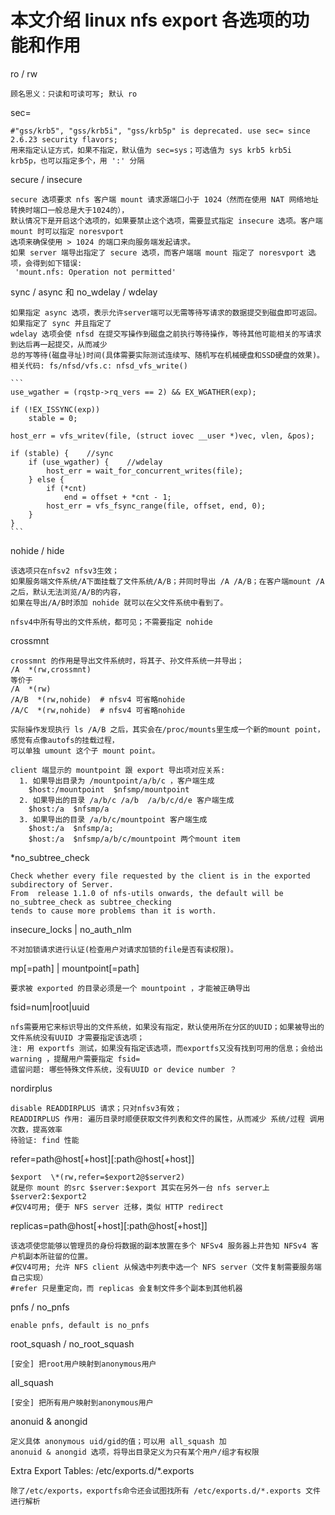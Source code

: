 # 本文介绍 linux nfs export 各选项的功能和作用

ro / rw

	顾名思义：只读和可读可写; 默认 ro


sec=

	#"gss/krb5", "gss/krb5i", "gss/krb5p" is deprecated. use sec= since 2.6.23 security flavors;
	用来指定认证方式，如果不指定，默认值为 sec=sys；可选值为 sys krb5 krb5i krb5p，也可以指定多个，用 ':' 分隔


secure / insecure

	secure 选项要求 nfs 客户端 mount 请求源端口小于 1024（然而在使用 NAT 网络地址转换时端口一般总是大于1024的），
	默认情况下是开启这个选项的，如果要禁止这个选项，需要显式指定 insecure 选项。客户端 mount 时可以指定 noresvport
	选项来确保使用 > 1024 的端口来向服务端发起请求。
	如果 server 端导出指定了 secure 选项，而客户端端 mount 指定了 noresvport 选项，会得到如下错误:
	 'mount.nfs: Operation not permitted'


sync / async 和 no_wdelay / wdelay

	如果指定 async 选项，表示允许server端可以无需等待写请求的数据提交到磁盘即可返回。如果指定了 sync 并且指定了
	wdelay 选项会使 nfsd 在提交写操作到磁盘之前执行等待操作，等待其他可能相关的写请求到达后再一起提交，从而减少
	总的写等待(磁盘寻址)时间(具体需要实际测试连续写、随机写在机械硬盘和SSD硬盘的效果)。
	相关代码: fs/nfsd/vfs.c: nfsd_vfs_write()

	```
	use_wgather = (rqstp->rq_vers == 2) && EX_WGATHER(exp);

	if (!EX_ISSYNC(exp))
		stable = 0;

	host_err = vfs_writev(file, (struct iovec __user *)vec, vlen, &pos);

	if (stable) {    //sync
		if (use_wgather) {    //wdelay
			host_err = wait_for_concurrent_writes(file);
		} else {
			if (*cnt)
				end = offset + *cnt - 1;
			host_err = vfs_fsync_range(file, offset, end, 0);
		}
	}
	```


nohide / hide

	该选项只在nfsv2 nfsv3生效；
	如果服务端文件系统/A下面挂载了文件系统/A/B；并同时导出 /A /A/B；在客户端mount /A 之后，默认无法浏览/A/B的内容，
	如果在导出/A/B时添加 nohide 就可以在父文件系统中看到了。

	nfsv4中所有导出的文件系统，都可见；不需要指定 nohide


crossmnt

	crossmnt 的作用是导出文件系统时，将其子、孙文件系统一并导出；
	/A  *(rw,crossmnt)
	等价于
	/A  *(rw)
	/A/B  *(rw,nohide)  # nfsv4 可省略nohide
	/A/C  *(rw,nohide)  # nfsv4 可省略nohide

	实际操作发现执行 ls /A/B 之后，其实会在/proc/mounts里生成一个新的mount point，感觉有点像autofs的挂载过程，
	可以单独 umount 这个子 mount point。

	client 端显示的 mountpoint 跟 export 导出项对应关系:
	  1. 如果导出目录为 /mountpoint/a/b/c ，客户端生成
	    $host:/mountpoint  $nfsmp/mountpoint
	  2. 如果导出的目录 /a/b/c /a/b  /a/b/c/d/e 客户端生成
	    $host:/a  $nfsmp/a
	  3. 如果导出的目录 /a/b/c/mountpoint 客户端生成
	    $host:/a  $nfsmp/a;
	    $host:/a  $nfsmp/a/b/c/mountpoint 两个mount item


*no_subtree_check

	Check whether every file requested by the client is in the exported subdirectory of Server.
	From  release 1.1.0 of nfs-utils onwards, the default will be no_subtree_check as subtree_checking
	tends to cause more problems than it is worth.	


insecure_locks | no_auth_nlm

	不对加锁请求进行认证(检查用户对请求加锁的file是否有读权限)。


mp[=path] | mountpoint[=path]

	要求被 exported 的目录必须是一个 mountpoint ，才能被正确导出


fsid=num|root|uuid

	nfs需要用它来标识导出的文件系统，如果没有指定，默认使用所在分区的UUID；如果被导出的文件系统没有UUID 才需要指定该选项；
	注: 用 exportfs 测试，如果没有指定该选项，而exportfs又没有找到可用的信息；会给出 warning ，提醒用户需要指定 fsid=
	遗留问题: 哪些特殊文件系统，没有UUID or device number ？


nordirplus

	disable READDIRPLUS 请求；只对nfsv3有效；
	READDIRPLUS 作用: 遍历目录时顺便获取文件列表和文件的属性，从而减少 系统/过程 调用次数，提高效率
	待验证: find 性能


refer=path@host[+host][:path@host[+host]]

	$export  \*(rw,refer=$export2@$server2)
	就是你 mount 的src $server:$export 其实在另外一台 nfs server上 $server2:$export2
	#仅V4可用; 便于 NFS server 迁移，类似 HTTP redirect

replicas=path@host[+host][:path@host[+host]]

	该选项使您能够以管理员的身份将数据的副本放置在多个 NFSv4 服务器上并告知 NFSv4 客户机副本所驻留的位置。
	#仅V4可用; 允许 NFS client 从候选中列表中选一个 NFS server（文件复制需要服务端自己实现）
	#refer 只是重定向，而 replicas 会复制文件多个副本到其他机器
	
pnfs / no_pnfs

	enable pnfs, default is no_pnfs


root_squash / no_root_squash

	[安全] 把root用户映射到anonymous用户

all_squash

	[安全] 把所有用户映射到anonymous用户

anonuid & anongid

	定义具体 anonymous uid/gid的值；可以用 all_squash 加 
	anonuid & anongid 选项，将导出目录定义为只有某个用户/组才有权限

Extra Export Tables: /etc/exports.d/\*.exports

	除了/etc/exports，exportfs命令还会试图找所有 /etc/exports.d/*.exports 文件进行解析
